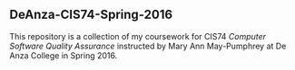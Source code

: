 ## DeAnza-CIS74-Spring-2016
This repository is a collection of my coursework for CIS74 *Computer Software Quality Assurance* instructed by Mary Ann May-Pumphrey at De Anza College in Spring 2016. 
